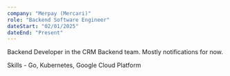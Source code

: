 ```yaml
---
company: "Merpay (Mercari)"
role: "Backend Software Engineer"
dateStart: "02/01/2025"
dateEnd: "Present"
---
```


Backend Developer in the CRM Backend team. Mostly notifications for now.

Skills - Go, Kubernetes, Google Cloud Platform
